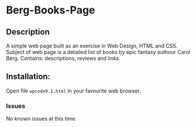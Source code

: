 # Berg-Books-Page
## Description
A simple web page built as an exercise in Web Design, HTML and CSS.   
Subject of web page is a detailed list of books by epic fantasy authour Carol Berg. 
Contains: descriptions, reviews and links. 

## Installation:
Open file ```wpcode9.1.html``` in your favourite web browser. 

### Issues
No known issues at this time
